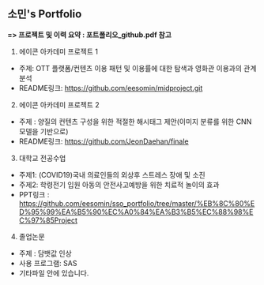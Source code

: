 ## 소민's Portfolio



**=> 프로젝트 및 이력 요약 : 포트폴리오_github.pdf 참고**



1) 에이콘 아카데미 프로젝트 1
- 주제: OTT 플랫폼/컨텐츠 이용 패턴 및 이용률에 대한 탐색과 영화관 이용과의 관계 분석
- README링크: https://github.com/eesomin/midproject.git



2) 에이콘 아카데미 프로젝트 2
- 주제 : 양질의 컨텐츠 구성을 위한 적절한 해시태그 제안(이미지 분류를 위한 CNN 모델을 기반으로)
- README링크: https://github.com/JeonDaehan/finale



3) 대학교 전공수업
- 주제1: (COVID19)국내 의료인들의 외상후 스트레스 장애 및 소진
- 주제2: 학령전기 입원 아동의 안전사고예방을 위한 치료적 놀이의 효과
- PPT링크 : https://github.com/eesomin/sso_portfolio/tree/master/%EB%8C%80%ED%95%99%EA%B5%90%EC%A0%84%EA%B3%B5%EC%88%98%EC%97%85Project



4) 졸업논문
- 주제 : 담뱃값 인상
- 사용 프로그램: SAS
- 기타파일 안에 있습니다.

